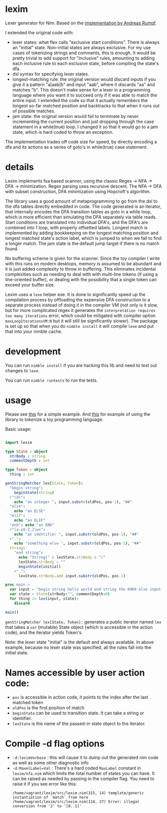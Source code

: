 # lexim
Lexer generator for Nim. Based on the [implementation by Andreas Rumpf](https://github.com/Araq/lexim). 


I extended the original code with: 
* lexer states: what flex calls "exclusive start conditions". There is always an "initial" state. Non-initial states are always exclusive. For my use cases of tokenizing strings and comments, this is enough. It would be pretty trivial to add support for "inclusive" rules, amounting to adding each inclusive rule to each exclusive state, before compiling the state's dfa. 
* dsl syntax for specifying lexer states. 
* longest-matching rule: the original version would discard inputs if you give it a pattern "a|aab|b" and input "aab", where it discards "aa" and matches "b". This doesn't make sense for a lexer in a programming language where you want it to succeed only if it was able to match the entire input. I extended the code so that it actually remembers the longest so-far matched position and backtracks to that when it runs out of possible matches. 
* jam state: the original version would fail to terminate by never incrementing the current position and just dropping through the case statement in a while(true) loop. I changed it so that it would go to a jam state, which is hard coded to throw an exception. 

The implementation trades off code size for speed, by directly encoding a dfa and its actions as a series of goto's in while(true) case statement. 

# details 

Lexim implements fsa based scanner, using the classic Regex -> NFA -> DFA -> minimization. Regex parsing uses recursive descent. The NFA -> DFA with subset construction, DFA minimization using Hopcroft's algorithm. 

The library uses a good amount of metaprogramming to go from the dsl to the dfa tables directly embedded in code. The code generated is an iterator, that internally encodes the DFA transition tables as goto in a while loop, which is more efficient than simulating the DFA separately via table reads. Start conditions are translated into individual DFA's, and the DFA's are combined into 1 loop, with properly offsetted labels. Longest match is implemented by adding bookkeeping on the longest matching position and longest matched state's action label, which is jumped to when we fail to find a longer match. The jam state is the default jump target if there is no match found. 

No buffering scheme is given for the scanner. Since the toy compiler I write with this runs on modern desktops, memory is assumed to be abundant and it is just added complexity to throw in buffering. This eliminates incidental complexities such as needing to deal with with multi-line tokens (if using a line-oriented buffer), or dealing with the possibility that a single token can exceed your buffer size. 

Lexim uses a `lexe` helper exe. It is done to significantly speed up the compilation process by offloading the expensive DFA construction to a separate process instead of doing it in the compiler VM (not only is it slow, but for more complicated regex it generates the `interpretation requires too many iterations` error, which could be mitigated with compiler option `maxLoopIterationsVM:N` but it will still be significantly slower). The package is set up so that when you do `nimble install` it will compile `lexe` and put that into your nimble cache. 


# development

You can run `nimble install` if you are hacking this lib and need to test out changes to `lexe`. 

You can run `nimble runtests` to run the tests. 


# usage 
Please see [this](tests/ex1.nim) for a simple example. And [this](tests/test_tiger.nim) for example of using the library to tokenize a toy programming language. 

Basic usage:

```nim

import lexim

type State = object 
  strBody : string 
  commentDepth : int 

type Token = object 
  thing : int 

genStringMatcher lex[State, Token]:
  "begin string": 
    beginState(string)
  r"\d+": 
    echo "an integer ", input.substr(oldPos, pos-1), "##"
  "else": 
    echo "an ELSE"
  "elif": 
    echo "an ELIF"
  "end": echo "an END"
  r"[a-zA-Z_]\w+": 
    echo "an identifier ", input.substr(oldPos, pos-1), "##"
  r".": 
    echo "something else ", input.substr(oldPos, pos-1), "##"
  string:
    "end string": 
      echo "String(" & lexState.strBody & ")"
      lexState.strBody = ""
      beginState(initial)
    r".": 
      lexState.strBody.add input.substr(oldPos, pos-1)

proc main =
  var input = "begin string hello world end string the 0909 else input elif elseo end"
  var state = State(strBody:"", commentDepth:0)
  for thing in lex(input, state):
    discard

main()
```

`genStringMatcher lex[State, Token]:` generates a public iterator named `lex` that takes a `var` (mutable) State object (which is accessible in the action code), and the iterator yields Token's. 

Note: the lexer state "initial" is the default and always available. In above example, because no lexer state was specified, all the rules fall into the initial state. 

# Names accessible by user action code: 
* `pos` is accessible in action code, it points to the index after the last matched token 
* `oldPos` is the first position of match 
* `beginState` can be used to transition state. It can take a string or identifier. 
* `lexState` is the name of the passed-in state object to the iterator. 

# Compile -d flag options
* `-d:leximVerbose` : this will cause it to dump out the generated nim code as well as some other diagnostic info 
* `-d:MaxelLabel=Val` :
There's a hard coded `MaxLabel` constant in `lexim/nfa.nim` which limits the total number of states you can have. It can be raised as needed by passing in the compiler flag. You need to raise it if you see error like this: 
  ```
  /home/vagrant/lexim/src/lexim.nim(315, 14) template/generic instantiation of `match` from here
  /home/vagrant/lexim/src/lexim.nim(118, 27) Error: illegal conversion from '2' to '[0..1]'
  ```

